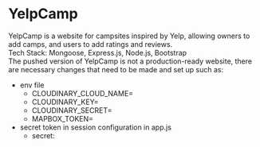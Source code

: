 # YelpCamp

YelpCamp is a website for campsites inspired by Yelp, allowing owners to add camps, and users to add ratings and reviews.
<br/>
Tech Stack: Mongoose, Express.js, Node.js, Bootstrap
<br/>
The pushed version of YelpCamp is not a production-ready website, there are necessary changes that need to be made and set up such as:
- env file
  - CLOUDINARY_CLOUD_NAME=
  - CLOUDINARY_KEY=
  - CLOUDINARY_SECRET=
  - MAPBOX_TOKEN=
- secret token in session configuration in app.js
  - secret:
